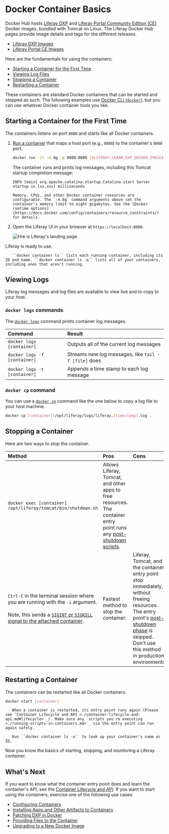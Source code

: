 # Docker Container Basics

Docker Hub hosts [Liferay DXP](https://hub.docker.com/r/liferay/dxp) and [Liferay Portal Community Edition (CE)](https://hub.docker.com/r/liferay/portal) Docker images, bundled with Tomcat on Linux. The Liferay Docker Hub pages provide image details and tags for the different releases.

* [Liferay DXP Images](https://hub.docker.com/r/liferay/dxp)
* [Liferay Portal CE Images](https://hub.docker.com/r/liferay/portal)

Here are the fundamentals for using the containers:

* [Starting a Container for the First Time](#starting-a-container-for-the-first-time)
* [Viewing Log Files](#viewing-log-files)
* [Stopping a Container](#stopping-a-container)
* [Restarting a Container](#restarting-a-container)

These containers are standard Docker containers that can be started and stopped as such. The following examples use [Docker CLI (`docker`)](https://docs.docker.com/engine/reference/commandline/docker/), but you can use whatever Docker container tools you like.

## Starting a Container for the First Time

The containers listens on port `8080` and starts like all Docker containers.

1. [Run a container](https://docs.docker.com/engine/reference/commandline/run/) that maps a host port (e.g., `8080`) to the container's `8080` port.

    ```bash
    docker run -it -m 8g -p 8080:8080 [$LIFERAY_LEARN_DXP_DOCKER_IMAGE$]
    ```

    The container runs and prints log messages, including this Tomcat startup completion message:

    ```
    INFO [main] org.apache.catalina.startup.Catalina.start Server startup in [xx,xxx] milliseconds
    ```

    ```{note}
    Memory, CPUs, and other Docker container resources are configurable. The `-m 8g` command arguments above set the container's memory limit to eight gigabytes. See the [Docker runtime options](https://docs.docker.com/config/containers/resource_constraints/) for details.
    ```

1. Open the Liferay UI in your browser at `https://localhost:8080`.

    ![Hre is Liferay's landing page.](./docker-container-basics/images/01.png)

Liferay is ready to use.

```note::
   ``docker container ls`` lists each running container, including its ID and name. ``docker container ls -a`` lists all of your containers, including ones that aren't running.
```

## Viewing Logs

Liferay log messages and log files are available to view live and to copy to your host.

### `docker logs` commands

The [`docker logs`](https://docs.docker.com/engine/reference/commandline/logs/) command prints container log messages.

| Command | Result |
| :------ | :----- |
| `docker logs [container]` | Outputs all of the current log messages |
| `docker logs -f [container]` | Streams new log messages, like `tail -f [file]` does |
| `docker logs -t [container]` | Appends a time stamp to each log message |

### `docker cp` command

You can use a [`docker cp`](https://docs.docker.com/engine/reference/commandline/cp/) command like the one below to copy a log file to your host machine.

```bash
docker cp [container]:/opt/liferay/logs/liferay.[timestamp].log .
```

## Stopping a Container

Here are two ways to stop the container.

| Method | Pros | Cons |
| :----- | :--- | :--- |
| `docker exec [container] /opt/liferay/tomcat/bin/shutdown.sh` | Allows Liferay, Tomcat, and other apps to free resources. The container entry point runs any [post-shutdown scripts](./container-lifecycle-and-api.md#post-shutdown-phase-api). | |
| `Ctrl-C` in the terminal session where you are running with the `-i` argument.<br><br>Note, this sends a [`SIGINT` or `SIGKILL` signal to the attached container](https://docs.docker.com/engine/reference/commandline/attach/#extended-description). | Fastest method to stop the container. | Liferay, Tomcat, and the container entry point stop immediately, without freeing resources. The entry point's [post-shutdown phase](./container-lifecycle-and-api.md#post-shutdown-phase-api) is skipped. Don't use this method in production environments |

## Restarting a Container

The containers can be restarted like all Docker containers.

```bash
docker start [container]
```

```warning::
   When a container is restarted, its entry point runs again (Please see `Container Lifecycle and API <./container-lifecycle-and-api.md#lifecycle>`_). Make sure any `scripts you're executing <./running-scripts-in-containers.md>`_ via the entry point can run again safely.
```

```tip::
   Run ``docker container ls -a`` to look up your container's name or ID.
```

Now you know the basics of starting, stopping, and monitoring a Liferay container.

## What's Next

If you want to know what the container entry point does and learn the container's API, see the [Container Lifecycle and API](./container-lifecycle-and-api.md). If you want to start using the containers, exercise one of the following use cases:

* [Configuring Containers](./configuring-containers.md)
* [Installing Apps and Other Artifacts to Containers](./installing-apps-and-other-artifacts-to-containers.md)
* [Patching DXP in Docker](./patching-dxp-in-docker.md)
* [Providing Files to the Container](./providing-files-to-the-container.md)
* [Upgrading to a New Docker Image](./upgrading-to-a-new-docker-image.md)